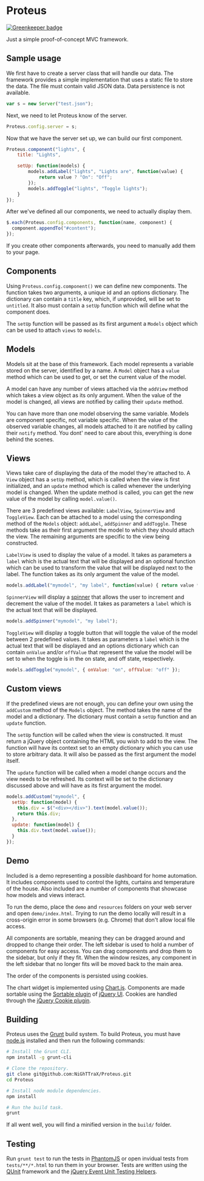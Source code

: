 Proteus
=======

[![Greenkeeper badge](https://badges.greenkeeper.io/NiGhTTraX/Proteus.svg)](https://greenkeeper.io/)

Just a simple proof-of-concept MVC framework.


Sample usage
------------

We first have to create a server class that will handle our data. The framework provides a simple implementation that uses a static file to store the data. The file must contain valid JSON data. Data persistence is not available.

```javascript
var s = new Server("test.json");
```

Next, we need to let Proteus know of the server.

```javascript
Proteus.config.server = s;
```

Now that we have the server set up, we can build our first component.

```javascript
Proteus.component("lights", {
	title: "Lights",

	setUp: function(models) {
		models.addLabel("lights", "Lights are", function(value) {
			return value ? "On": "Off";
		});
		models.addToggle("lights", "Toggle lights");
	}
});
```

After we've defined all our components, we need to actually display them.

```javascript
$.each(Proteus.config.components, function(name, component) {
  component.appendTo("#content");
});
```

If you create other components afterwards, you need to manually add them to your
page.

Components
----------

Using ```Proteus.config.component()``` we can define new components. The function takes two arguments, a unique id and an options dictionary. The dictionary can contain a ```title``` key, which, if unprovided, will be set to ```untitled```. It also must contain a ```setUp``` function which will define what the component does.

The ```setUp``` function will be passed as its first argument a ```Models``` object which can be used to attach ```views``` to ```models```.


Models
------

Models sit at the base of this framework. Each model represents a variable stored on the server, identified by a name. A ```Model``` object has a ```value``` method which can be used to get, or set the current value of the model.

A model can have any number of views attached via the ```addView``` method which takes a view object as its only argument. When the value of the model is changed, all views are notified by calling their ```update``` method.

You can have more than one model observing the same variable. Models are component specific, not variable specific. When the value of the observed variable changes, all models attached to it are notified by calling their ```notify``` method. You dont' need to care about this, everything is done behind the scenes.


Views
-----

Views take care of displaying the data of the model they're attached to. A
```View``` object has a ```setUp``` method, which is called when the view is
first initialized, and an ```update``` method which is called whenever the
underlying model is changed. When the update method is called, you can get the
new value of the model by calling ```model.value()```.

There are 3 predefined views available: ```LabelView```, ```SpinnerView``` and ```ToggleView```. Each can be attached to a model using the corresponding method of the ```Models``` object: ```addLabel```, ```addSpinner``` and ```addToggle```. These methods take as their first argument the model to which they should attach the view. The remaining arguments are specific to the view being constructed.

```LabelView``` is used to display the value of a model. It takes as parameters a ```label``` which is the actual text that will be displayed and an optional function which can be used to transform the value that will be displayed next to the label. The function takes as its only argument the value of the model.

```javascript
models.addLabel("mymodel", "my label", function(value) { return value * 2; });
```

```SpinnerView``` will display a [spinner](http://jqueryui.com/spinner/) that allows the user to increment and decrement the value of the model. It takes as parameters a ```label``` which is the actual text that will be displayed.

```javascript
models.addSpinner("mymodel", "my label");
```

```ToggleView``` will display a toggle button that will toggle the value of the model between 2 predefined values. It takes as parameters a ```label``` which is the actual text that will be displayed and an options dictionary which can contain ```onValue``` and/or ```offValue``` that represent the value the model will be set to when the toggle is in the on state, and off state, respectively.

```javascript
models.addToggle("mymodel", { onValue: "on", offValue: "off" });
```


Custom views
------------

If the predefined views are not enough, you can define your own using the ```addCustom``` method of the ```Models``` object. The method takes the name of the model and a dictionary. The dictionary must contain a ```setUp``` function and an ```update``` function.

The ```setUp``` function will be called when the view is constructed. It must return a jQuery object containing the HTML you wish to add to the view. The function will have its context set to an empty dictionary which you can use to store arbitrary data. It will also be passed as the first argument the model itself.

The ```update``` function will be called when a model change occurs and the view needs to be refreshed. Its context will be set to the dictionary discussed above and will have as its first argument the model.

```javascript
models.addCustom("mymodel", {
  setUp: function(model) {
    this.div = $("<div></div>").text(model.value());
    return this.div;
  },
  update: function(model) {
    this.div.text(model.value());
  }
});
```

Demo
----

Included is a demo representing a possible dashboard for home automation. It includes components used to control the lights, curtains and temperature of the house. Also included are a number of components that showcase how models and views interact.

To run the demo, place the ```demo``` and ```resources``` folders on your web server and open ```demo/index.html```. Trying to run the demo locally will result in a cross-origin error in some browsers (e.g. Chrome) that don't allow local file access.

All components are sortable, meaning they can be dragged around and dropped to change their order. The left sidebar is used to hold a number of components for easy access. You can drag components and drop them to the sidebar, but only if they fit. When the window resizes, any component in the left sidebar that no longer fits will be moved back to the main area.

The order of the components is persisted using cookies.

The chart widget is implemented using [Chart.js](https://github.com/nnnick/Chart.js). Components are made sortable using the [Sortable plugin](jqueryui.com/sortable/) of [jQuery UI](jqueryui.com). Cookies are handled through the [jQuery Cookie plugin](https://github.com/carhartl/jquery-cookie).

Building
--------

Proteus uses the [Grunt](https://github.com/gruntjs/grunt) build system. To
build Proteus, you must have [node.js](https://github.com/joyent/node)
installed and then run the following commands:

```bash
# Install the Grunt CLI.
npm install -g grunt-cli

# Clone the repository.
git clone git@github.com:NiGhTTraX/Proteus.git
cd Proteus

# Install node module dependencies.
npm install

# Run the build task.
grunt
```

If all went well, you will find a minified version in the ```build/``` folder.


Testing
-------

Run ```grunt test``` to run the tests in
[PhantomJS](https://github.com/ariya/phantomjs) or open invidual tests from ```tests/**/*.html```
to run them in your browser. Tests are written using the
[QUnit](http://www.qunitjs.com/) framework and the [jQuery Event Unit Testing
Helpers](https://github.com/jquery/jquery-simulate).
